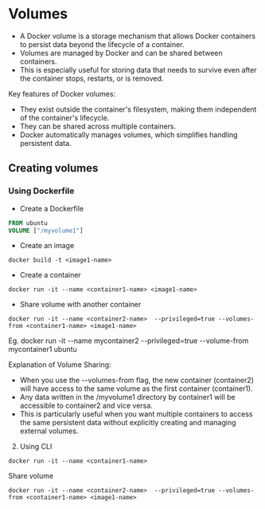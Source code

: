 # Volumes

- A Docker volume is a storage mechanism that allows Docker containers to persist data beyond the lifecycle of a container.
- Volumes are managed by Docker and can be shared between containers.
- This is especially useful for storing data that needs to survive even after the container stops, restarts, or is removed.


Key features of Docker volumes:

- They exist outside the container's filesystem, making them independent of the container's lifecycle.
- They can be shared across multiple containers.
- Docker automatically manages volumes, which simplifies handling persistent data.

## Creating volumes

### Using Dockerfile
   
- Create a Dockerfile
  
```dockerfile
FROM ubuntu
VOLUME ["/myvolume1"]
```

- Create an image
  
`docker build -t <image1-name>`

- Create a container
  
`docker run -it --name <container1-name> <image1-name>`

- Share volume with another container

`docker run -it --name <container2-name>  --privileged=true --volumes-from <container1-name> <image1-name>`

  Eg. docker run -it  --name mycontainer2 --privileged=true --volume-from mycontainer1 ubuntu

Explanation of Volume Sharing:

- When you use the --volumes-from flag, the new container (container2) will have access to the same volume as the first container (container1). 
- Any data written in the /myvolume1 directory by container1 will be accessible to container2 and vice versa.
- This is particularly useful when you want multiple containers to access the same persistent data without explicitly creating and managing external volumes.
  
2. Using CLI

`docker run -it --name <container1-name>`

Share volume

`docker run -it --name <container2-name>  --privileged=true --volumes-from <container1-name> <image1-name>`
